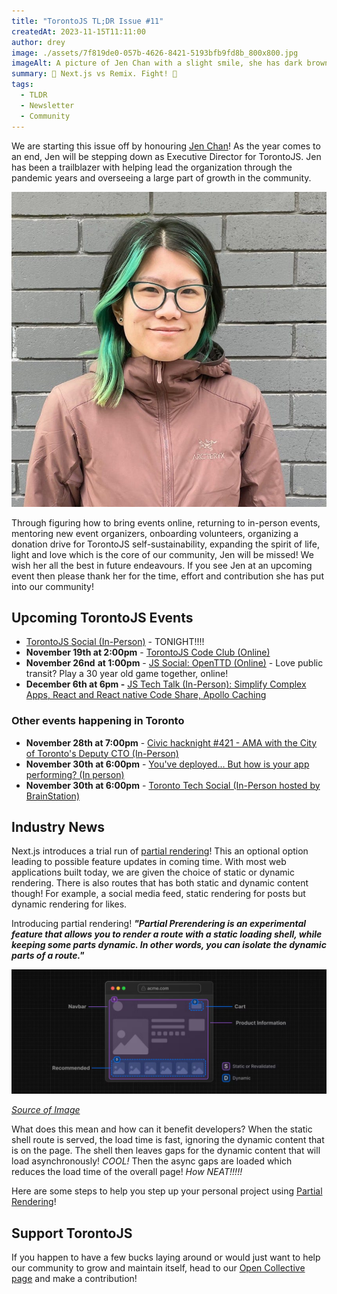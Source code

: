 ```yaml
---
title: "TorontoJS TL;DR Issue #11"
createdAt: 2023-11-15T11:11:00
author: drey
image: ./assets/7f819de0-057b-4626-8421-5193bfb9fd8b_800x800.jpg
imageAlt: A picture of Jen Chan with a slight smile, she has dark brown hair with green accents and is wearing a coral winter coat. Behind her is a brick wall.
summary: 🎃 Next.js vs Remix. Fight! 🎃
tags:
  - TLDR
  - Newsletter
  - Community
---
```

We are starting this issue off by honouring [Jen Chan](https://www.jenchan.biz/)! As the year comes to an end, Jen will be stepping down as Executive Director for TorontoJS. Jen has been a trailblazer with helping lead the organization through the pandemic years and overseeing a large part of growth in the community.

![A picture of Jen Chan with a slight smile, she has dark brown hair with green accents and is wearing a coral winter coat. Behind her is a brick wall.](./assets/7f819de0-057b-4626-8421-5193bfb9fd8b_800x800.jpg)

Through figuring how to bring events online, returning to in-person events, mentoring new event organizers, onboarding volunteers, organizing a donation drive for TorontoJS self-sustainability, expanding the spirit of life, light and love which is the core of our community, Jen will be missed! We wish her all the best in future endeavours. If you see Jen at an upcoming event then please thank her for the time, effort and contribution she has put into our community!

## Upcoming TorontoJS Events

- [TorontoJS Social (In-Person)](https://guild.host/events/toronto-js-social-in-27ewzx) - TONIGHT!!!!
- **November 19th at 2:00pm** - [TorontoJS Code Club (Online)](https://guild.host/events/code-club-online-november-czcet9)
- **November 26nd** **at 1:00pm** - [JS Social: OpenTTD (Online)](https://guild.host/events/js-social-openttd-online-a76bbz) - Love public transit? Play a 30 year old game together, online!
- **December 6th at 6pm -** [JS Tech Talk (In-Person): Simplify Complex Apps, React and React native Code Share, Apollo Caching](https://guild.host/events/js-tech-talk-inperson-wku7de)

### Other events happening in Toronto

- **November 28th at 7:00pm** - [Civic hacknight #421 - AMA with the City of Toronto's Deputy CTO (In-Person)](https://www.meetup.com/civic-tech-toronto/events/297055772/rsvp/)
- **November 30th at 6:00pm** - [You've deployed... But how is your app performing? (In person)](https://www.meetup.com/techtank-to/events/297145894/)
- **November 30th at 6:00pm** - [Toronto Tech Social (In-Person hosted by BrainStation)](https://www.meetup.com/brainstation-toronto-tech-skills-and-careers/events/296080107/)

## Industry News

Next.js introduces a trial run of [partial rendering](https://nextjs.org/learn/dashboard-app/partial-prerendering)! This an optional option leading to possible feature updates in coming time. With most web applications built today, we are given the choice of static or dynamic rendering. There is also routes that has both static and dynamic content though! For example, a social media feed, static rendering for posts but dynamic rendering for likes.

Introducing partial rendering! _**"Partial Prerendering is an experimental feature that allows you to render a route with a static loading shell, while keeping some parts dynamic. In other words, you can isolate the dynamic parts of a route."**_

![](./assets/0a3e0b79-d6b9-475c-99e8-e5ce1f898d39.jpg)

_[Source of Image](https://nextjs.org/learn/dashboard-app/partial-prerendering)_

What does this mean and how can it benefit developers? When the static shell route is served, the load time is fast, ignoring the dynamic content that is on the page. The shell then leaves gaps for the dynamic content that will load asynchronously! _COOL!_ Then the async gaps are loaded which reduces the load time of the overall page! _How NEAT!!!!!_

Here are some steps to help you step up your personal project using [Partial Rendering](https://nextjs.org/docs/app/api-reference/next-config-js/partial-prerendering)!

## Support TorontoJS

If you happen to have a few bucks laying around or would just want to help our community to grow and maintain itself, head to our [Open Collective page](https://opencollective.com/torontojs) and make a contribution!

